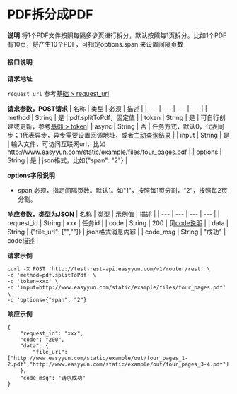 # PDF拆分成PDF


**说明**
将1个PDF文件按照每隔多少页进行拆分，默认按照每1页拆分。比如1个PDF有10页，将产生10个PDF，可指定options.span 来设置间隔页数


#### 接口说明

**请求地址**

`request_url` 参考[基础 > request_url](/api/base.html#request-url)

**请求参数，POST请求**
| 名称 | 类型 | 必须 | 描述 |
| --- | --- | --- | --- |
| method | String | 是 | pdf.splitToPdf，固定值 |
| token | String | 是 | 可自行创建或更新，参考[基础 > token](/api/base.html#token)|
| async | String | 否 | 任务方式，默认0，代表同步；1代表异步，异步需要设置回调地址，或者[主动查询结果](/api/pdf.task-result.html) |
| input | String | 是 | 输入文件，可访问互联网url，比如 http://www.easyyun.com/static/example/files/four_pages.pdf |
| options | String | 是 | json格式，比如{"span": "2"} |

**options字段说明**

- span 必须，指定间隔页数。默认1。如"1"，按照每1页分割，“2”，按照每2页分割。



**响应参数，类型为JSON**
| 名称 | 类型 | 示例值 | 描述 |
| --- | --- | --- | --- |
| request_id | String | xxx | 任务id |
| code | String | 200 | 见[code说明](/api/code.html) |
| data | String | {"file_url": ["",""]} | json格式消息内容 |
| code_msg | String | "成功" | code描述 |

**请求示例**
```shell
curl -X POST 'http://test-rest-api.easyyun.com/v1/router/rest' \
-d 'method=pdf.splitToPdf' \
-d 'token=xxx' \
-d 'input=http://www.easyyun.com/static/example/files/four_pages.pdf' \
-d 'options={"span": "2"}'
```

**响应示例**
```shell
{
	"request_id": "xxx",
	"code": "200",
	"data": {
		"file_url": ["http://www.easyyun.com/static/example/out/four_pages_1-2.pdf","http://www.easyyun.com/static/example/out/four_pages_3-4.pdf"]
	},
	"code_msg": "请求成功"
}
```
